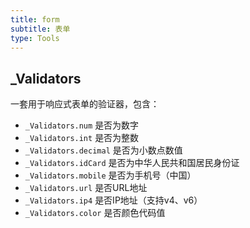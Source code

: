 ```yaml
---
title: form
subtitle: 表单
type: Tools
---
```


## _Validators

一套用于响应式表单的验证器，包含：

- `_Validators.num` 是否为数字
- `_Validators.int` 是否为整数
- `_Validators.decimal` 是否为小数点数值
- `_Validators.idCard` 是否为中华人民共和国居民身份证
- `_Validators.mobile` 是否为手机号（中国）
- `_Validators.url` 是否URL地址
- `_Validators.ip4` 是否IP地址（支持v4、v6）
- `_Validators.color` 是否颜色代码值
